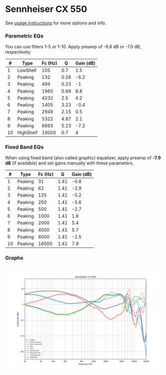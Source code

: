# Sennheiser CX 550
See [usage instructions](https://github.com/jaakkopasanen/AutoEq#usage) for more options and info.

### Parametric EQs
You can use filters 1-5 or 1-10. Apply preamp of -6.8 dB or -7.0 dB, respectively.

|   # | Type      |   Fc (Hz) |    Q |   Gain (dB) |
|-----|-----------|-----------|------|-------------|
|   1 | LowShelf  |       105 | 0.7  |         1.5 |
|   2 | Peaking   |       132 | 0.28 |        -6.2 |
|   3 | Peaking   |       494 | 0.23 |        -1   |
|   4 | Peaking   |      1960 | 0.69 |         6.8 |
|   5 | Peaking   |      4232 | 2.5  |         4.2 |
|   6 | Peaking   |      1405 | 3.23 |        -0.4 |
|   7 | Peaking   |      2949 | 2.15 |         0.5 |
|   8 | Peaking   |      5322 | 4.87 |         2.1 |
|   9 | Peaking   |      6693 | 5.23 |        -7.2 |
|  10 | HighShelf |     10000 | 0.7  |         4   |

### Fixed Band EQs
When using fixed band (also called graphic) equalizer, apply preamp of **-7.9 dB** (if available) and set gains manually with these parameters.

|   # | Type    |   Fc (Hz) |    Q |   Gain (dB) |
|-----|---------|-----------|------|-------------|
|   1 | Peaking |        31 | 1.41 |        -0.8 |
|   2 | Peaking |        62 | 1.41 |        -2.9 |
|   3 | Peaking |       125 | 1.41 |        -5.2 |
|   4 | Peaking |       250 | 1.41 |        -5.6 |
|   5 | Peaking |       500 | 1.41 |        -2.7 |
|   6 | Peaking |      1000 | 1.41 |         1.6 |
|   7 | Peaking |      2000 | 1.41 |         5.4 |
|   8 | Peaking |      4000 | 1.41 |         5.7 |
|   9 | Peaking |      8000 | 1.41 |        -1.5 |
|  10 | Peaking |     16000 | 1.41 |         7.9 |

### Graphs
![](./Sennheiser%20CX%20550.png)
